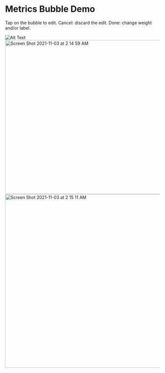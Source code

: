 # Metrics Bubble Demo

Tap on the bubble to edit.
Cancel: discard the edit.
Done: change weight and/or label.

![Alt Text](https://media.giphy.com/media/LlrbdASsiKCA9Q0x8g/giphy.gif)
<img width="564" alt="Screen Shot 2021-11-03 at 2 14 59 AM" src="https://user-images.githubusercontent.com/78838605/140021395-6ad0a02d-b635-4c2c-8d71-5be19c5bb29a.png" width="250" height="500">
<img width="564" alt="Screen Shot 2021-11-03 at 2 15 11 AM" src="https://user-images.githubusercontent.com/78838605/140021402-e36f7b62-46fe-4602-9c26-9f621b2391b6.png">
